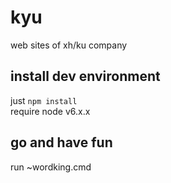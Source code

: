 # kyu
web sites of xh/ku company
## install dev environment ##
just <code>npm install</code>  
require node v6.x.x
## go and have fun ##
run ~wordking.cmd

